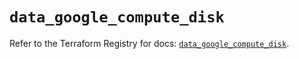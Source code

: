 # `data_google_compute_disk`

Refer to the Terraform Registry for docs: [`data_google_compute_disk`](https://registry.terraform.io/providers/hashicorp/google/6.13.0/docs/data-sources/compute_disk).
